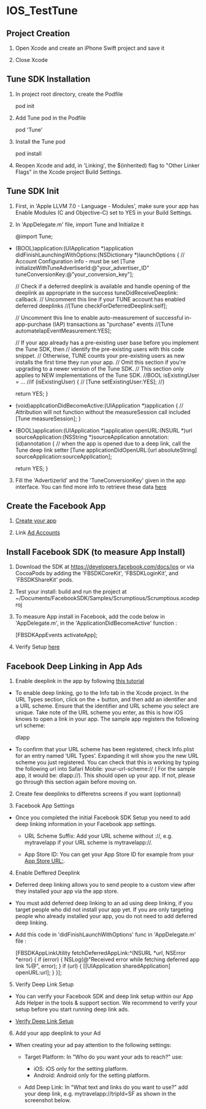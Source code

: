 # IOS_TestTune

## Project Creation

1. Open Xcode and create an iPhone  Swift project and save it 

2. Close Xcode

## Tune SDK Installation

1. In project root directory, create the Podfile

	pod init		
		
2. Add Tune pod in the Podfile
	
	pod 'Tune'

3. Install the Tune pod
	
	pod install

4. Reopen Xcode and add, in 'Linking', the $(inherited) flag to "Other Linker Flags" in the Xcode project Build Settings.

## Tune SDK Init

1. First, in 'Apple LLVM 7.0 - Language - Modules', make sure your app has Enable Modules (C and Objective-C) set to YES in your Build Settings.

2. In 'AppDelegate.m' file, import Tune and Initialize it

	@import Tune;
 
- (BOOL)application:(UIApplication *)application didFinishLaunchingWithOptions:(NSDictionary *)launchOptions
{
    // Account Configuration info - must be set
    [Tune initializeWithTuneAdvertiserId:@"your_advertiser_ID"
                       tuneConversionKey:@"your_conversion_key"];

    // Check if a deferred deeplink is available and handle opening of the deeplink as appropriate in the success tuneDidReceiveDeeplink: callback.
    // Uncomment this line if your TUNE account has enabled deferred deeplinks
    //[Tune checkForDeferredDeeplink:self];

    // Uncomment this line to enable auto-measurement of successful in-app-purchase (IAP) transactions as "purchase" events
    //[Tune automateIapEventMeasurement:YES];

    // If your app already has a pre-existing user base before you implement the Tune SDK, then
    // identify the pre-existing users with this code snippet.
    // Otherwise, TUNE counts your pre-existing users as new installs the first time they run your app.
    // Omit this section if you're upgrading to a newer version of the Tune SDK.
    // This section only applies to NEW implementations of the Tune SDK.
    //BOOL isExistingUser = ...
    //if (isExistingUser) {
    //    [Tune setExistingUser:YES];
    //}

    return YES;
}

- (void)applicationDidBecomeActive:(UIApplication *)application
{
    // Attribution will not function without the measureSession call included
    [Tune measureSession];
}

- (BOOL)application:(UIApplication *)application openURL:(NSURL *)url sourceApplication:(NSString *)sourceApplication annotation:(id)annotation
{
    // when the app is opened due to a deep link, call the Tune deep link setter
    [Tune applicationDidOpenURL:[url absoluteString] sourceApplication:sourceApplication];

    return YES;
}

3. Fill the 'AdvertizerId' and the 'TuneConversionKey' given in the app interface. You can find more info to retrieve these data [here](http://developers.mobileapptracking.com/finding-advertiser-id-conversion-key/)


## Create the Facebook App

1. [Create your app](https://developers.facebook.com/quickstarts/)

2. Link [Ad Accounts](https://developers.facebook.com/apps/)


## Install Facebook SDK (to measure App Install)

1. Download the SDK at https://developers.facebook.com/docs/ios or via CocoaPods by adding the 'FBSDKCoreKit', 'FBSDKLoginKit', and 'FBSDKShareKit' pods.

2. Test your install: build and run the project at ~/Documents/FacebookSDK/Samples/Scrumptious/Scrumptious.xcodeproj


3. To measure App install in Facebook, add the code below in 'AppDelegate.m', in the 'ApplicationDidBecomeActive' function :

	[FBSDKAppEvents activateApp];
	
4. Verify Setup [here](https://developers.facebook.com/tools/app-ads-helper/)
	
## Facebook Deep Linking in App Ads

1. Enable deeplink in the app by following [this tutorial](http://blog.originate.com/blog/2014/04/22/deeplinking-in-ios/)

* To enable deep linking, go to the Info tab in the Xcode project. In the URL Types section, click on the + button, and then add an identifier and a URL scheme. Ensure that the identifier and URL scheme you select are unique. Take note of the URL scheme you enter, as this is how iOS knows to open a link in your app. The sample app registers the following url scheme:

	dlapp

* To confirm that your URL scheme has been registered, check Info.plist for an entry named ‘URL Types’. Expanding it will show you the new URL scheme you just registered. You can check that this is working by typing the following url into Safari Mobile: your-url-scheme:// ( For the sample app, it would be: dlapp://). This should open up your app. If not, please go through this section again before moving on.

2. Create few deeplinks to differetns screens if you want (optionnal)

3. Facebook App Settings

* Once you completed the initial Facebook SDK Setup you need to add deep linking information in your Facebook app settings.

	* URL Scheme Suffix: Add your URL scheme without ://, e.g. mytravelapp if your URL scheme is mytravelapp://.

	* App Store ID: You can get your App Store ID for example from your [App Store URL:](https://itunes.apple.com/us/app/my-app/APP_STORE_ID).

4. Enable Deffered Deeplink 

* Deferred deep linking allows you to send people to a custom view after they installed your app via the app store.

* You must add deferred deep linking to an ad using deep linking, if you target people who did not install your app yet. If you are only targeting people who already installed your app, you do not need to add deferred deep linking.

* Add this code in 'didFinishLaunchWithOptions' func in 'AppDelegate.m' file : 

	[FBSDKAppLinkUtility fetchDeferredAppLink:^(NSURL *url, NSError *error) {
      if (error) {
        NSLog(@"Received error while fetching deferred app link %@", error);
      }
      if (url) {
        [[UIApplication sharedApplication] openURL:url];
      }
    }];


5. Verify Deep Link Setup

* You can verify your Facebook SDK and deep link setup within our App Ads Helper in the tools & support section. We recommend to verify your setup before you start running deep link ads.

* [Verify Deep Link Setup](https://developers.facebook.com/tools/app-ads-helper/)


6. Add your app deeplink to your Ad

* When creating your ad pay attention to the following settings:

	* Target Platform: In "Who do you want your ads to reach?" use:
		* iOS: iOS only for the setting platform.
		* Android: Android only for the setting platform.

	* Add Deep Link: In "What text and links do you want to use?" add your deep link, e.g. mytravelapp://tripId=SF as shown in the screenshot below.





